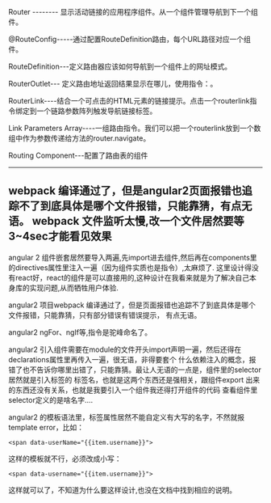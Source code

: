 
Router -------- 显示活动链接的应用程序组件。从一个组件管理导航到下一个组件。

@RouteConfig-----通过配置RouteDefinition路由，每个URL路径对应一个组件。

RouteDefinition---定义路由器应该如何导航到一个组件上的网址模式。

RouterOutlet--- 定义路由地址返回结果显示在哪儿，使用指令：<router-outlet></router-outlet>。

RouterLink----结合一个可点击的HTML元素的链接提示。点击一个routerlink指令绑定到一个链路参数阵列触发导航链接标签。

Link Parameters Array----一组路由指令。我们可以把一个routerlink放到一个数组中作为参数传递给方法的router.navigate。

Routing Component---配置了路由表的组件

-----------------------------------------------------

webpack 编译通过了，但是angular2页面报错也追踪不了到底具体是哪个文件报错，只能靠猜，有点无语。
webpack 文件监听太慢,改一个文件居然要等3~4sec才能看见效果
-----------------------------------------------------
angular 2
组件嵌套居然要导入两遍,先import进去组件,然后再在components里的directives属性里注入一遍（因为组件实质也是指令）,太麻烦了.
这里设计得没有react好，react的组件是可以直接用的,这种设计在我看来就是为了解决自己本身库的实现问题,从而牺牲用户体验.

angular2 项目webpack 编译通过了，但是页面报错也追踪不了到底具体是哪个文件报错，只能靠猜，只有部分错误有错误提示，
有点无语。

angular2 ngFor、ngIf等,指令是驼峰命名了。

angular2 引入组件需要在module的文件开头import声明一遍，然后还得在declarations属性里再传入一遍，很无语，非得要套个
什么依赖注入的概念，报错了也不告诉你哪里出错了，只能靠猜。最让人无语的一点是，组件里的selector居然就是引入标签的
标签名，也就是这两个东西还是强相关，跟组件export 出来的东西还没有关系，也就是我要引入一个组件我还得打开组件的代码
查看组件里selector定义的是啥名字....

angular2 的模板语法里，标签属性居然不能自定义有大写的名字，不然就报template error，比如：
```
<span data-userName="{{item.username}}">
```
这样的模板就不行，必须改成小写：
```
<span data-username="{{item.username}}">
```
这样就可以了，不知道为什么要这样设计,也没在文档中找到相应的说明。

